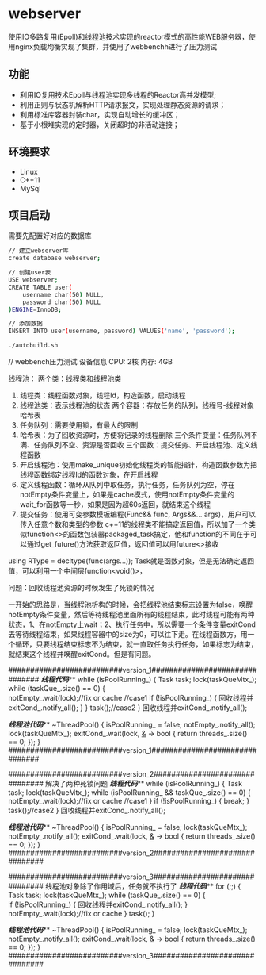# webserver
使用IO多路复用(Epoll)和线程池技术实现的reactor模式的高性能WEB服务器，使用nginx负载均衡实现了集群，并使用了webbenchh进行了压力测试

## 功能
* 利用IO复用技术Epoll与线程池实现多线程的Reactor高并发模型;
* 利用正则与状态机解析HTTP请求报文，实现处理静态资源的请求；
* 利用标准库容器封装char，实现自动增长的缓冲区；
* 基于小根堆实现的定时器，关闭超时的非活动连接；


## 环境要求
* Linux
* C++11
* MySql

## 项目启动
需要先配置好对应的数据库
```bash
// 建立webserver库
create database webserver;

// 创建user表
USE webserver;
CREATE TABLE user(
    username char(50) NULL,
    password char(50) NULL
)ENGINE=InnoDB;

// 添加数据
INSERT INTO user(username, password) VALUES('name', 'password');
```

```bash
./autobuild.sh
```

// webbench压力测试
设备信息
CPU: 2核
内存: 4GB

线程池：
两个类：线程类和线程池类
1. 线程类：线程函数对象，线程Id，构造函数，启动线程
2. 线程池类：表示线程池的状态
两个容器：存放任务的队列，线程号-线程对象哈希表
1. 任务队列：需要使用锁，有最大的限制
2. 哈希表：为了回收资源时，方便将记录的线程删除
三个条件变量：任务队列不满、任务队列不空、资源是否回收
三个函数：提交任务、开启线程池、定义线程函数
1. 开启线程池：使用make_unique初始化线程类的智能指针，构造函数参数为把线程函数绑定线程Id的函数对象，在开启线程
2. 定义线程函数：循环从队列中取任务，执行任务，任务队列为空，停在notEmpty条件变量上，如果是cache模式，使用notEmpty条件变量的wait_for函数等一秒，如果是因为超60s返回，就结束这个线程
3. 提交任务：使用可变参数模板编程(Func&& func, Args&&... args)，用户可以传入任意个数和类型的参数
c++11的线程类不能搞定返回值，所以加了一个类似function<>的函数包装器packaged_task搞定，他和function的不同在于可以通过get_future()方法获取返回值，返回值可以用future<>接收

using RType = decltype(func(args...));
Task就是函数对象，但是无法确定返回值，可以利用一个中间层function<void()>，

问题：回收线程池资源的时候发生了死锁的情况

一开始的思路是，当线程池析构的时候，会把线程池结束标志设置为false，唤醒notEmpty条件变量，然后等待线程池里面所有的线程结束，此时线程可能有两种状态，1、在notEmpty上wait；2、执行任务中，所以需要一个条件变量exitCond去等待线程结束，如果线程容器中的size为0，可以往下走。在线程函数方，用一个循环，只要线程结束标志不为结束，就一直取任务执行任务，如果标志为结束，就结束这个线程并唤醒exitCond。但是有问题。


##########################version_1###############################
*************线程代码***************
while (isPoolRunning_) {
    Task task;
    lock(taskQueMtx_);
    while (taskQue_.size() == 0) {        
        notEmpty_.wait(lock);//fix or cache  //case1
        if (!isPoolRunning_) {
            回收线程并exitCond_.notify_all();
        }
    }
    task();//case2
}
回收线程并exitCond_.notify_all();

*************线程池代码***************
~ThreadPool() {
    isPoolRunning_ = false;
    notEmpty_.notify_all();
    lock(taskQueMtx_);
    exitCond_.wait(lock, [&]() -> bool { return threads_.size() == 0; });
}
##########################version_1###############################





##########################version_2###############################
解决了两种死锁问题
*************线程代码***************
while (isPoolRunning_) {
    Task task;
    lock(taskQueMtx_);
    while (isPoolRunning_ && taskQue_.size() == 0) {        
        notEmpty_.wait(lock);//fix or cache  //case1
    }
    if (!isPoolRunning_) {
        break;
    }
    task();//case2
}
回收线程并exitCond_.notify_all();

*************线程池代码***************
~ThreadPool() {
    isPoolRunning_ = false;
    lock(taskQueMtx_);
    notEmpty_.notify_all();
    exitCond_.wait(lock, [&]() -> bool { return threads_.size() == 0; });
}
##########################version_2###############################



##########################version_3###############################
线程池对象除了作用域后，任务就不执行了
*************线程代码***************
for (;;) {
    Task task;
    lock(taskQueMtx_);
    while (taskQue_.size() == 0) {        
        if (!isPoolRunning_) {
            回收线程并exitCond_.notify_all();
        }
        notEmpty_.wait(lock);//fix or cache
    }
    task();
}

*************线程池代码***************
~ThreadPool() {
    isPoolRunning_ = false;
    lock(taskQueMtx_);
    notEmpty_.notify_all();
    exitCond_.wait(lock, [&]() -> bool { return threads_.size() == 0; });
}
##########################version_3###############################

